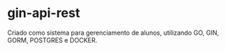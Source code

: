 # gin-api-rest

Criado como sistema para gerenciamento de alunos, utilizando GO, GIN, GORM, POSTGRES e DOCKER.
